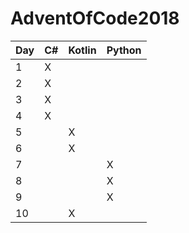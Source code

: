 # AdventOfCode2018

| Day | C# | Kotlin | Python |
|-----|----|--------|--------|
| 1   | X  |        |        |
| 2   | X  |        |        |
| 3   | X  |        |        |
| 4   | X  |        |        |
| 5   |    | X      |        |
| 6   |    | X      |        |
| 7   |    |        | X      |
| 8   |    |        | X      |
| 9   |    |        | X      |
| 10  |    | X      |        |